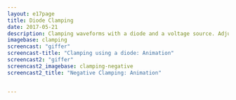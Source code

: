 ```yaml
---
layout: e17page
title: Diode Clamping
date: 2017-05-21
description: Clamping waveforms with a diode and a voltage source. Adjust PV1 to change the clamping point
imagebase: clamping
screencast: "giffer"
screencast-title: "Clamping using a diode: Animation"
screencast2: "giffer"
screencast2_imagebase: clamping-negative
screencast2_title: "Negative Clamping: Animation"


---
```

